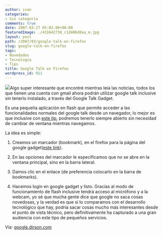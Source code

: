 ```yaml
---
author: ivan
categories:
- Sin categoría
comments: true
date: 2007-03-27 05:02:00+00:00
featuredImage: ./431642738_c1d486d8aa_m.jpg
layout: post
path: /2007/03/google-talk-en-firefox
slug: google-talk-en-firefox
tags:
- Novedades
- Tecnología
- Tips
title: Google Talk en Firefox
wordpress_id: 911
---
```


[![](https://farm1.static.flickr.com/157/431642738_c1d486d8aa_m.jpg)](http://farm1.static.flickr.com/157/431642738_c1d486d8aa_m.jpg)Algo super interesante que encontré mientras leía las noticias, todos los que tienen una cuenta con gmail ahora podrán utilizar google talk inclusive sin tenerlo instalado, a través del Google Talk Gadget.

Es una pequeña aplicación en flash que permite acceder a las funcionalidades normales del google talk desde un navegador, lo mejor es que inclusive con [este tip](https://google.dirson.com/post/3267-talk-barra-lateral-firefox/), podremos tenerlo siempre abierto sin necesidad de cambiar de ventana mientras navegamos.

La idea es simple:

1. Creamos un marcador (bookmark), en el firefox para la página del google gadget([este link](https://talkgadget.google.com/talkgadget/client)).
2. En las opciones del marcador le especificamos que no se abre en la ventana principal, sino en la barra lateral.
3. Damos clic en el enlace (de preferencia colocarlo en la barra de bookmarks).

4. Hacemos login en google gadget y listo.
   Gracias al modo de funcionamiento de flash inclusive tendrá acceso al micrófono y a la webcam, yo sé que mucha gente dice que google no saca cosas novedosas, y la verdad es que si lo comparamos con el desarrollo tecnológico que hay, podría sacar cosas mucho más interesantes desde el punto de vista técnico, pero definitivamente ha capturado a una gran audiencia con este tipo de pequeños servicios.

Vía: [google.dirson.com](https://google.dirson.com/post/3267-talk-barra-lateral-firefox/)
